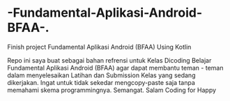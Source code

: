 # -Fundamental-Aplikasi-Android-BFAA-.
Finish project  Fundamental Aplikasi Android (BFAA) Using Kotlin


Repo ini saya buat sebagai bahan refrensi untuk Kelas Dicoding Belajar Fundamental Aplikasi Android (BFAA) agar dapat membantu teman - teman dalam menyelesaikan Latihan dan Submission Kelas yang sedang dikerjakan. 
Ingat untuk tidak sekedar mengcopy-paste saja tanpa memahami skema programmingnya. Semangat. Salam Coding for Happy
